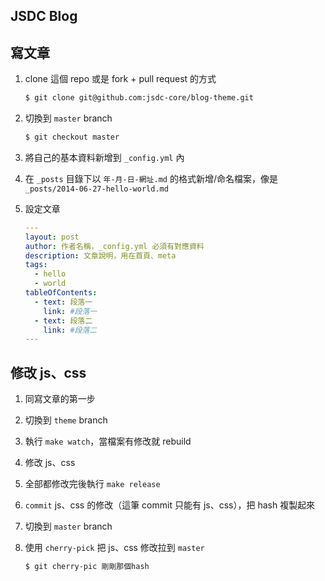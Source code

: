 JSDC Blog
---------

## 寫文章

1. clone 這個 repo 或是 fork + pull request 的方式

   ```bash
   $ git clone git@github.com:jsdc-core/blog-theme.git
   ```
   
2. 切換到 `master` branch

   ```bash
   $ git checkout master
   ```
   
3. 將自己的基本資料新增到 `_config.yml` 內
3. 在 `_posts` 目錄下以 `年-月-日-網址.md` 的格式新增/命名檔案，像是 `_posts/2014-06-27-hello-world.md`
4. 設定文章

   ```yml
   ---
   layout: post
   author: 作者名稱，_config.yml 必須有對應資料
   description: 文章說明，用在首頁、meta
   tags:
     - hello
     - world
   tableOfContents:
     - text: 段落一
       link: #段落一
     - text: 段落二
       link: #段落二
   ---
   ```

## 修改 js、css

1. 同寫文章的第一步
2. 切換到 `theme` branch
3. 執行 `make watch`，當檔案有修改就 rebuild
4. 修改 js、css
5. 全部都修改完後執行 `make release`
6. `commit` js、css 的修改（這筆 commit 只能有 js、css），把 hash 複製起來
7. 切換到 `master` branch
8. 使用 `cherry-pick` 把 js、css 修改拉到 `master`

   ```bash
   $ git cherry-pic 剛剛那個hash
   ```

